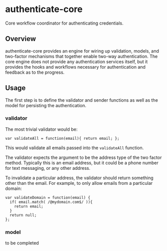 # authenticate-core

Core workflow coordinator for authenticating credentials.


## Overview

authenticate-core provides an engine for wiring up validation, models, and two-factor mechanisms that
together enable two-way authentication. The core engine does not provide any authentication services itself, 
but it provides the hooks and workflows necessary for authentication and feedback as to the progress.

## Usage

The first step is to define the validator and sender functions as well as the model for persisting the 
authentication.

### validator

The most trivial validator would be:

    var validateAll = function(email){ return email; };
    
This would validate all emails passed into the `validateAll` function.

The validator expects the argument to be the address type of the two factor method. Typically this is an email address,
but it could be a phone number for text messaging, or any other address. 

To invalidate a particular address, the validator should return something other than the email. For example, to 
only allow emails from a particular domain:

    var validateDomain = function(email) { 
      if( email.match( /@mydomain.com$/ )){
        return email;
      }
      return null;
    };
 
### model

to be completed







